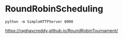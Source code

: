 # RoundRobinScheduling

```
python -m SimpleHTTPServer 8000
```

https://raghavcreddy.github.io/RoundRobinTournament/
